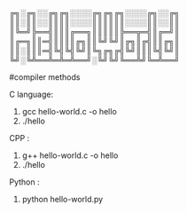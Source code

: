 ╔╗░╔╗░░╔╗╔╗░░░░╔╗╔╗╔╗░░░░╔╗░░╔╗
║║░║║░░║║║║░░░░║║║║║║░░░░║║░░║║
║╚═╝╠══╣║║║╔══╗║║║║║╠══╦═╣║╔═╝║
║╔═╗║║═╣║║║║╔╗║║╚╝╚╝║╔╗║╔╣║║╔╗║
║║░║║║═╣╚╣╚╣╚╝║╚╗╔╗╔╣╚╝║║║╚╣╚╝║
╚╝░╚╩══╩═╩═╩══╝░╚╝╚╝╚══╩╝╚═╩══╝


#compiler methods 

C language:
1. gcc hello-world.c -o hello
2. ./hello 

CPP :
1. g++ hello-world.c -o hello
2. ./hello 

Python :
1. python hello-world.py

